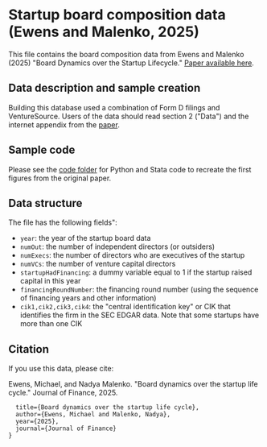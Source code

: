 # Startup board composition data (Ewens and Malenko, 2025)

This file contains the board composition data from Ewens and Malenko (2025) "Board Dynamics over the Startup Lifecycle." [Paper available here](https://osf.io/preprints/socarxiv/t96yq_v1).

## Data description and sample creation

Building this database used a combination of Form D filings and VentureSource.  Users of the data should read section 2 ("Data") and the internet appendix from the [paper](https://osf.io/preprints/socarxiv/t96yq_v1).

## Sample code

Please see the [code folder](https://github.com/michaelewens/vc_backed_boards/tree/main/code) for Python and Stata code to recreate the first figures from the original paper.

## Data structure

The file has the following fields":

- `year`: the year of the startup board data
- `numOut`: the number of independent directors (or outsiders)
-  `numExecs`: the number of directors who are executives of the startup
-  `numVCs`: the number of venture capital directors
-  `startupHadFinancing`: a dummy variable equal to 1 if the startup raised capital in this year
-  `financingRoundNumber`: the financing round number (using the sequence of financing years and other information)
-  `cik1,cik2,cik3,cik4`: the "central identification key" or CIK that identifies the firm in the SEC EDGAR data.  Note that some startups have more than one CIK

## Citation

If you use this data, please cite: 

Ewens, Michael, and Nadya Malenko. "Board dynamics over the startup life cycle."  Journal of Finance, 2025.
```@article{ewens_malenko2025,
  title={Board dynamics over the startup life cycle},
  author={Ewens, Michael and Malenko, Nadya},
  year={2025},
  journal={Journal of Finance}
}
```

